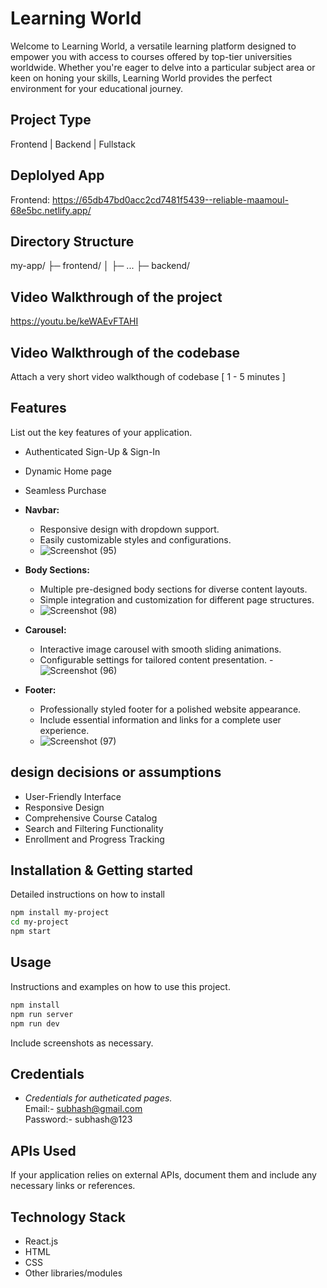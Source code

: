 # Learning World
Welcome to Learning World, a versatile learning platform designed to empower you with access to courses offered by top-tier universities worldwide. Whether you're eager to delve into a particular subject area or keen on honing your skills, Learning World provides the perfect environment for your educational journey.

## Project Type
Frontend | Backend | Fullstack

## Deplolyed App
Frontend: https://65db47bd0acc2cd7481f5439--reliable-maamoul-68e5bc.netlify.app/

## Directory Structure
my-app/
├─ frontend/
│  ├─ ...
├─ backend/
## Video Walkthrough of the project
https://youtu.be/keWAEvFTAHI

## Video Walkthrough of the codebase
Attach a very short video walkthough of codebase [ 1 - 5 minutes ]

## Features
List out the key features of your application.

- Authenticated Sign-Up & Sign-In
- Dynamic Home page
- Seamless Purchase

- **Navbar:**
  - Responsive design with dropdown support.
  - Easily customizable styles and configurations.
  - ![Screenshot (95)](https://github.com/BhaweshPandey-03/loop-scribe-1234/assets/150121687/bd45445c-8df4-4a3b-8e08-b2d0253decf1)


- **Body Sections:**
  - Multiple pre-designed body sections for diverse content layouts.
  - Simple integration and customization for different page structures.
  - ![Screenshot (98)](https://github.com/BhaweshPandey-03/loop-scribe-1234/assets/150121687/1dd91f43-8756-4954-8e32-385d6913e988)


- **Carousel:**
  - Interactive image carousel with smooth sliding animations.
  - Configurable settings for tailored content presentation.
  -![Screenshot (96)](https://github.com/BhaweshPandey-03/loop-scribe-1234/assets/150121687/485e7fc5-c34b-4cfe-ae80-26100b7983b3)



- **Footer:**
  - Professionally styled footer for a polished website appearance.
  - Include essential information and links for a complete user experience.
  - ![Screenshot (97)](https://github.com/BhaweshPandey-03/loop-scribe-1234/assets/150121687/8d03c44b-a8a9-442a-998d-6ec1b4c12e66)



## design decisions or assumptions
- User-Friendly Interface
- Responsive Design
- Comprehensive Course Catalog
- Search and Filtering Functionality
- Enrollment and Progress Tracking

## Installation & Getting started
Detailed instructions on how to install
```bash
npm install my-project
cd my-project
npm start
```

## Usage
Instructions and examples on how to use this project.

```bash
npm install
npm run server
npm run dev
```

Include screenshots as necessary.

## Credentials
- *Credentials for autheticated pages.* <br>
 Email:- subhash@gmail.com <br>
 Password:- subhash@123

## APIs Used
If your application relies on external APIs, document them and include any necessary links or references.

## Technology Stack

- React.js
- HTML
- CSS
- Other libraries/modules
